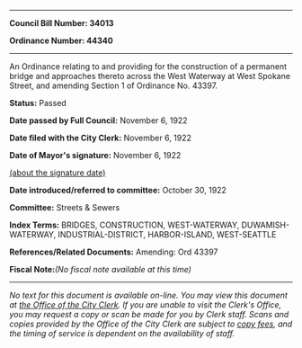 

********

**Council Bill Number: 34013**
   
**Ordinance Number: 44340**
********

 An Ordinance relating to and providing for the construction of a permanent bridge and approaches thereto across the West Waterway at West Spokane Street, and amending Section 1 of Ordinance No. 43397.

**Status:** Passed
   
**Date passed by Full Council:** November 6, 1922
   
**Date filed with the City Clerk:** November 6, 1922
   
**Date of Mayor's signature:** November 6, 1922
   
[(about the signature date)](/~public/approvaldate.htm)
   
   
   
**Date introduced/referred to committee:** October 30, 1922
   
**Committee:** Streets & Sewers
   
   
**Index Terms:** BRIDGES, CONSTRUCTION, WEST-WATERWAY, DUWAMISH-WATERWAY, INDUSTRIAL-DISTRICT, HARBOR-ISLAND, WEST-SEATTLE

**References/Related Documents:** Amending: Ord 43397

**Fiscal Note:**_(No fiscal note available at this time)_
********

_No text for this document is available on-line. You may view this document at [the Office of the City Clerk](http://www.seattle.gov/leg/clerk/contactUs.htm). If you are unable to visit the Clerk's Office, you may request a copy or scan be made for you by Clerk staff. Scans and copies provided by the Office of the City Clerk are subject to [copy fees](http://clerk.seattle.gov/~public/clerkfees.htm), and the timing of service is dependent on the availability of staff._

